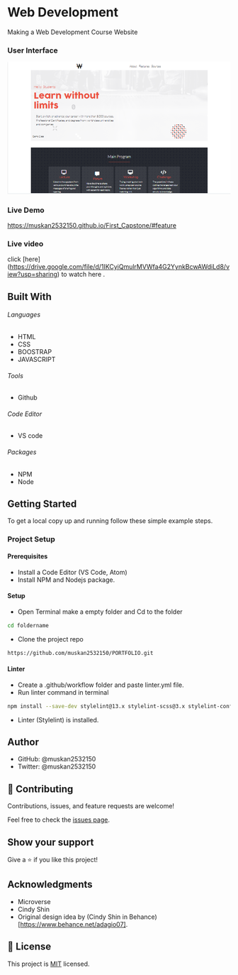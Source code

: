 # Web Development
Making a Web Development Course Website

### User Interface
 ![Project Image](images/website.png)

 ### Live Demo
 https://muskan2532150.github.io/First_Capstone/#feature

 ### Live video
 click [here] (https://drive.google.com/file/d/1IKCyiQmulrMVWfa4G2YynkBcwAWdiLd8/view?usp=sharing) to watch here .

## Built With

###### Languages 
- HTML
- CSS
- BOOSTRAP
- JAVASCRIPT
###### Tools  
- Github
###### Code Editor
- VS code
###### Packages 
- NPM
- Node

## Getting Started

To get a local copy up and running follow these simple example steps.

### Project Setup

#### Prerequisites
- Install a Code Editor (VS Code, Atom)
- Install NPM and Nodejs package.

#### Setup
- Open Terminal make a empty folder and Cd to the folder
 ```bash  
 cd foldername
 ```
- Clone the project repo
```bash 
https://github.com/muskan2532150/PORTFOLIO.git
```

#### Linter
- Create a .github/workflow folder and paste linter.yml file.
- Run linter command in terminal
```bash
npm install --save-dev stylelint@13.x stylelint-scss@3.x stylelint-config-standard@21.x stylelint-csstree-validator@1.x
```
- Linter (Stylelint) is installed.


## Author

- GitHub: @muskan2532150
- Twitter: @muskan2532150

## 🤝 Contributing

Contributions, issues, and feature requests are welcome!

Feel free to check the [issues page](../../issues/).

## Show your support

Give a ⭐️ if you like this project!

## Acknowledgments

- Microverse
- Cindy Shin
- Original design idea by (Cindy Shin in Behance) [https://www.behance.net/adagio07].

## 📝 License

This project is [MIT](./MIT.md) licensed.
